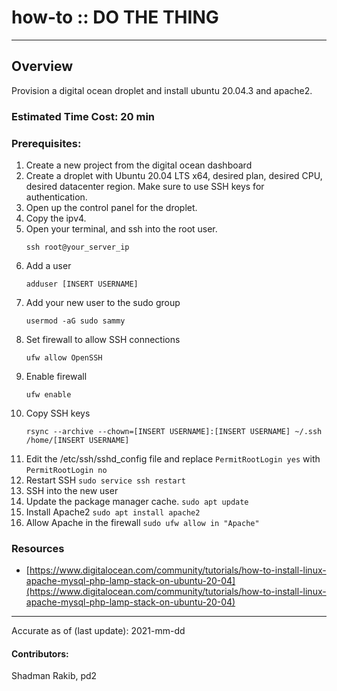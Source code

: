 # how-to :: DO THE THING
---
## Overview
Provision a digital ocean droplet and install ubuntu 20.04.3 and apache2.

### Estimated Time Cost: 20 min

### Prerequisites:

1. Create a new project from the digital ocean dashboard
1. Create a droplet with Ubuntu 20.04 LTS x64, desired plan, desired CPU, desired datacenter region. Make sure to use SSH keys for authentication.
1. Open up the control panel for the droplet.
1. Copy the ipv4.
1. Open your terminal, and ssh into the root user. 
    ```
    ssh root@your_server_ip 
    ```
1. Add a user
    ```
    adduser [INSERT USERNAME]
    ```
1. Add your new user to the sudo group
    ```
    usermod -aG sudo sammy
    ```
1. Set firewall to allow SSH connections
    ```
    ufw allow OpenSSH
    ```
1. Enable firewall
    ```
    ufw enable
    ```
1. Copy SSH keys
    ```
    rsync --archive --chown=[INSERT USERNAME]:[INSERT USERNAME] ~/.ssh /home/[INSERT USERNAME]
    ```
1. Edit the /etc/ssh/sshd_config file and replace `PermitRootLogin yes` with `PermitRootLogin no`
1. Restart SSH `sudo service ssh restart`
1. SSH into the new user
1. Update the package manager cache. `sudo apt update`
1. Install Apache2 `sudo apt install apache2`
1. Allow Apache in the firewall `sudo ufw allow in "Apache"`


### Resources
* [https://www.digitalocean.com/community/tutorials/how-to-install-linux-apache-mysql-php-lamp-stack-on-ubuntu-20-04](https://www.digitalocean.com/community/tutorials/how-to-install-linux-apache-mysql-php-lamp-stack-on-ubuntu-20-04)

---

Accurate as of (last update): 2021-mm-dd

#### Contributors:    
Shadman Rakib, pd2  
